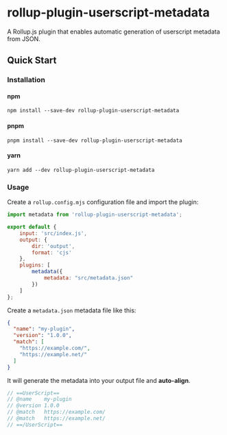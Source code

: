 # rollup-plugin-userscript-metadata

A Rollup.js plugin that enables automatic generation of userscript metadata from JSON.

## Quick Start

### Installation

#### npm

```shell
npm install --save-dev rollup-plugin-userscript-metadata
```

#### pnpm

```shell
pnpm install --save-dev rollup-plugin-userscript-metadata
```

#### yarn

```shell
yarn add --dev rollup-plugin-userscript-metadata
```

### Usage

Create a `rollup.config.mjs` configuration file and import the plugin:

```js
import metadata from 'rollup-plugin-userscript-metadata';

export default {
    input: 'src/index.js',
    output: {
        dir: 'output',
        format: 'cjs'
    },
    plugins: [
        metadata({
            metadata: "src/metadata.json"
        })
    ]
};
```

Create a `metadata.json` metadata file like this:

```json
{
  "name": "my-plugin",
  "version": "1.0.0",
  "match": [
    "https://example.com/",
    "https://example.net/"
  ]
}
```

It will generate the metadata into your output file and **auto-align**.

```js
// ==UserScript==
// @name    my-plugin
// @version 1.0.0
// @match   https://example.com/
// @match   https://example.net/
// ==/UserScript==
```
